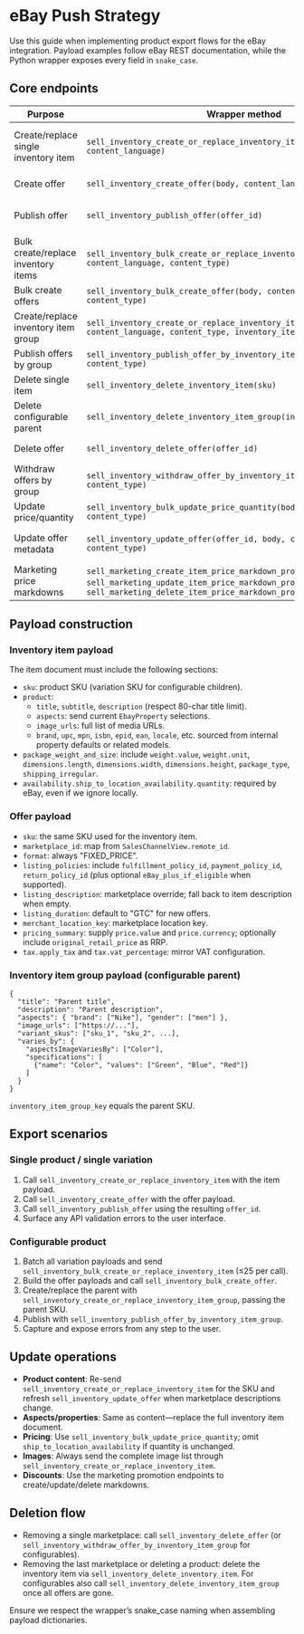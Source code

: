 # eBay Push Strategy

Use this guide when implementing product export flows for the eBay integration. Payload examples follow eBay REST documentation, while the Python wrapper exposes every field in `snake_case`.

## Core endpoints

| Purpose | Wrapper method | Notes |
| --- | --- | --- |
| Create/replace single inventory item | `sell_inventory_create_or_replace_inventory_item(body, content_type, content_language)` | Send the complete item document (title, subtitle, description, aspects, media, internal properties, dimensions, etc.). |
| Create offer | `sell_inventory_create_offer(body, content_language, content_type)` | Builds the marketplace-specific offer. |
| Publish offer | `sell_inventory_publish_offer(offer_id)` | Activates the offer; `offer_id` equals the `SalesChannelViewAssign.remote_id`. |
| Bulk create/replace inventory items | `sell_inventory_bulk_create_or_replace_inventory_item(body, content_language, content_type)` | Use for variations (max batch size 25). |
| Bulk create offers | `sell_inventory_bulk_create_offer(body, content_language, content_type)` | Submit offers for multiple variations in one request. |
| Create/replace inventory item group | `sell_inventory_create_or_replace_inventory_item_group(body, content_language, content_type, inventory_item_group_key)` | Defines configurable parent (group key is parent SKU). |
| Publish offers by group | `sell_inventory_publish_offer_by_inventory_item_group(body, content_type)` | Publishes every offer linked to a parent SKU. |
| Delete single item | `sell_inventory_delete_inventory_item(sku)` | Run when the last marketplace is removed. |
| Delete configurable parent | `sell_inventory_delete_inventory_item_group(inventory_item_group_key)` | Use after clearing all variations. |
| Delete offer | `sell_inventory_delete_offer(offer_id)` | Remove a single marketplace listing. |
| Withdraw offers by group | `sell_inventory_withdraw_offer_by_inventory_item_group(body, content_type)` | Deactivate listings for configurable parents. |
| Update price/quantity | `sell_inventory_bulk_update_price_quantity(body, content_language, content_type)` | Supports price updates (quantity optional). |
| Update offer metadata | `sell_inventory_update_offer(offer_id, body, content_language, content_type)` | Required when refreshing `listing_description` or other offer-only fields. |
| Marketing price markdowns | `sell_marketing_create_item_price_markdown_promotion`, `sell_marketing_update_item_price_markdown_promotion`, `sell_marketing_delete_item_price_markdown_promotion` | Manage discounts per offer. |

## Payload construction

### Inventory item payload

The item document must include the following sections:

* `sku`: product SKU (variation SKU for configurable children).
* `product`:
  * `title`, `subtitle`, `description` (respect 80-char title limit).
  * `aspects`: send current `EbayProperty` selections.
  * `image_urls`: full list of media URLs.
  * `brand`, `upc`, `mpn`, `isbn`, `epid`, `ean`, `locale`, etc. sourced from internal property defaults or related models.
* `package_weight_and_size`: include `weight.value`, `weight.unit`, `dimensions.length`, `dimensions.width`, `dimensions.height`, `package_type`, `shipping_irregular`.
* `availability.ship_to_location_availability.quantity`: required by eBay, even if we ignore locally.

### Offer payload

* `sku`: the same SKU used for the inventory item.
* `marketplace_id`: map from `SalesChannelView.remote_id`.
* `format`: always "FIXED_PRICE".
* `listing_policies`: include `fulfillment_policy_id`, `payment_policy_id`, `return_policy_id` (plus optional `eBay_plus_if_eligible` when supported).
* `listing_description`: marketplace override; fall back to item description when empty.
* `listing_duration`: default to "GTC" for new offers.
* `merchant_location_key`: marketplace location key.
* `pricing_summary`: supply `price.value` and `price.currency`; optionally include `original_retail_price` as RRP.
* `tax.apply_tax` and `tax.vat_percentage`: mirror VAT configuration.

### Inventory item group payload (configurable parent)

```
{
  "title": "Parent title",
  "description": "Parent description",
  "aspects": { "brand": ["Nike"], "gender": ["men"] },
  "image_urls": ["https://..."],
  "variant_skus": ["sku_1", "sku_2", ...],
  "varies_by": {
    "aspectsImageVariesBy": ["Color"],
    "specifications": [
      {"name": "Color", "values": ["Green", "Blue", "Red"]}
    ]
  }
}
```

`inventory_item_group_key` equals the parent SKU.

## Export scenarios

### Single product / single variation

1. Call `sell_inventory_create_or_replace_inventory_item` with the item payload.
2. Call `sell_inventory_create_offer` with the offer payload.
3. Call `sell_inventory_publish_offer` using the resulting `offer_id`.
4. Surface any API validation errors to the user interface.

### Configurable product

1. Batch all variation payloads and send `sell_inventory_bulk_create_or_replace_inventory_item` (≤25 per call).
2. Build the offer payloads and call `sell_inventory_bulk_create_offer`.
3. Create/replace the parent with `sell_inventory_create_or_replace_inventory_item_group`, passing the parent SKU.
4. Publish with `sell_inventory_publish_offer_by_inventory_item_group`.
5. Capture and expose errors from any step to the user.

## Update operations

* **Product content**: Re-send `sell_inventory_create_or_replace_inventory_item` for the SKU and refresh `sell_inventory_update_offer` when marketplace descriptions change.
* **Aspects/properties**: Same as content—replace the full inventory item document.
* **Pricing**: Use `sell_inventory_bulk_update_price_quantity`; omit `ship_to_location_availability` if quantity is unchanged.
* **Images**: Always send the complete image list through `sell_inventory_create_or_replace_inventory_item`.
* **Discounts**: Use the marketing promotion endpoints to create/update/delete markdowns.

## Deletion flow

* Removing a single marketplace: call `sell_inventory_delete_offer` (or `sell_inventory_withdraw_offer_by_inventory_item_group` for configurables).
* Removing the last marketplace or deleting a product: delete the inventory item via `sell_inventory_delete_inventory_item`. For configurables also call `sell_inventory_delete_inventory_item_group` once all offers are gone.

Ensure we respect the wrapper’s snake_case naming when assembling payload dictionaries.

